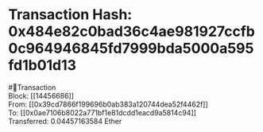 
Transaction Hash: 0x484e82c0bad36c4ae981927ccfb0c964946845fd7999bda5000a595fd1b01d13
====================================================================================
  
#💸Transaction  
Block: [[14456686]]  
From: [[0x39cd7866f199696b0ab383a120744dea52f4462f]]  
To: [[0x0ae7106b8022a771bf1e81dcdd1eacd9a5814c94]]  
Transferred: 0.04457163584 Ether